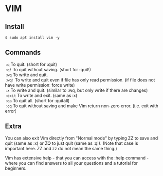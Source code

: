 <div>

<h1>VIM</h1>
<h2>Install</h2>

`$ sudo apt install vim -y`

<h2>Commands</h2>

`:q` To quit. (short for :quit)<br>
`:q!` To quit without saving. (short for :quit!)<br>
`:wq` To write and quit.<br>
`:wq!` To write and quit even if file has only read permission. (if file does not have write permission: force write)<br>
`:x` To write and quit. (similar to :wq, but only write if there are changes)<br>
`:exit` To write and exit. (same as :x)<br>
`:qa` To quit all. (short for :quitall)<br>
`:cq` To quit without saving and make Vim return non-zero error. (i.e. exit with error)

<h2>Extra</h2>

<p>
	You can also exit Vim directly from "Normal mode" by typing ZZ to save and quit (same as :x) or ZQ to just quit (same as :q!). (Note that case is important here. ZZ and zz do not mean the same thing.)
</p>
<p>
	Vim has extensive help - that you can access with the :help command - where you can find answers to all your questions and a tutorial for beginners.
</p>

</div>	